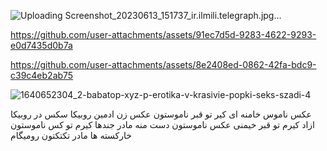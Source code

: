 ![Uploading Screenshot_20230613_151737_ir.ilmili.telegraph.jpg…]()


https://github.com/user-attachments/assets/91ec7d5d-9283-4622-9293-e0d7435d0b7a



https://github.com/user-attachments/assets/8e2408ed-0862-42fa-bdc9-c39c4eb2ab75

![1640652304_2-babatop-xyz-p-erotika-v-krasivie-popki-seks-szadi-4](https://github.com/user-attachments/assets/f25d109b-bd16-425a-aa64-366120fcf0da)

عکس ناموس خامنه ای کیر تو قبر ناموستون عکس زن ادمین روبیکا سکس در روبیکا ازاد کیرم تو قبر خیمنی عکس ناموستون دست منه مادر جندها کیرم تو کس ناموستون خارکسته ها مادر تکتکتون رو‌میگام

